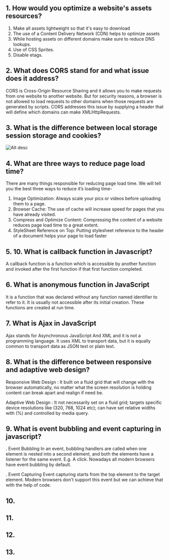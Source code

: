 ## 1. How would you optimize a website's assets resources?

1. Make all assets lightweight so that it's easy to download
2. The use of a Content Delivery Network (CDN) helps to optimize assets
3. While hosting assets on different domains make sure to reduce DNS lookups.
4. Use of CSS Sprites.
5. Disable etags.

## 2. What does CORS stand for and what issue does it address?
CORS is Cross-Origin Resource Sharing and it allows you to make requests from one website to another website. But for security reasons, a browser is not allowed to load requests to other domains when those requests are generated by scripts. CORS addresses this issue by supplying a header that will define which domains can make XMLHttpRequests.

## 3. What is the difference between local storage session storage and cookies?
![Alt desc](https://github.com/taixingbi/interview-question/blob/master/images/1.png?raw=true)

## 4. What are three ways to reduce page load time?
There are many things responsible for reducing page load time. We will tell you the best three ways to reduce it’s loading time-  
1. Image Optimization: Always scale your pics or videos before uploading them to a page.
2. Browser Cache: The use of cache will increase speed for pages that you have already visited.
3. Compress and Optimize Content: Compressing the content of a website reduces page load time to a great extent.
4. StyleSheet Reference on Top: Putting stylesheet reference to the header of a document helps your page to load faster

## 5. 10. What is callback function in Javascript?
A callback function is a function which is accessible by another function and invoked after the first function if that first function completed.

## 6. What is anonymous function in JavaScript
It is a function that was declared without any function named identifier to refer to it. It is usually not accessible after its initial creation. These functions are created at run time.

## 7. What is Ajax in JavaScript
Ajax stands for Asynchronous JavaScript And XML and it is not a programming language. It uses XML to transport data, but it is equally common to transport data as JSON text or plain text.

## 8. What is the difference between responsive and adaptive web design?
Responsive Web Design : It built on a fluid grid that will change with the browser automatically, no matter what the screen resolution is holding content can break apart and realign if need be.

Adaptive Web Design : It not necessarily set on a fluid grid; targets specific device resolutions like (320, 768, 1024 etc); can have set relative widths with (%) and controlled by media query.

## 9. What is event bubbling and event capturing in javascript?
. Event Bubbling
In an event, bubbling handlers are called when one element is nested into a second element, and both the elements have a listener for the same event. E.g. A click. Nowadays all modern browsers have event bubbling by default.

. Event Capturing
Event capturing starts from the top element to the target element. Modern browsers don't support this event but we can achieve that with the help of code.
## 10.

## 11.

## 12.

## 13.
